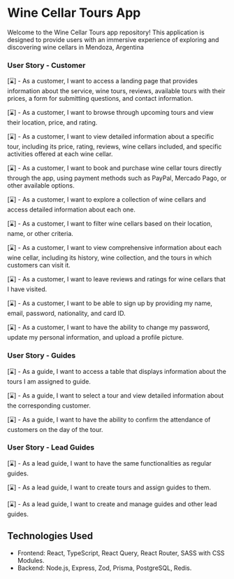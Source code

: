 # Wine Cellar Tours App

Welcome to the Wine Cellar Tours app repository! This application is designed to provide users with an immersive experience of exploring and discovering wine cellars in Mendoza, Argentina

### User Story - Customer

[⌛] - As a customer, I want to access a landing page that provides information about the service, wine tours, reviews, available tours with their prices, a form for submitting questions, and contact information.

[⌛] - As a customer, I want to browse through upcoming tours and view their location, price, and rating.

[⌛] - As a customer, I want to view detailed information about a specific tour, including its price, rating, reviews, wine cellars included, and specific activities offered at each wine cellar.

[⌛] - As a customer, I want to book and purchase wine cellar tours directly through the app, using payment methods such as PayPal, Mercado Pago, or other available options.

[⌛] - As a customer, I want to explore a collection of wine cellars and access detailed information about each one.

[⌛] - As a customer, I want to filter wine cellars based on their location, name, or other criteria.

[⌛] - As a customer, I want to view comprehensive information about each wine cellar, including its history, wine collection, and the tours in which customers can visit it.

[⌛] - As a customer, I want to leave reviews and ratings for wine cellars that I have visited.

[⌛] - As a customer, I want to be able to sign up by providing my name, email, password, nationality, and card ID.

[⌛] - As a customer, I want to have the ability to change my password, update my personal information, and upload a profile picture.

### User Story - Guides

[⌛] - As a guide, I want to access a table that displays information about the tours I am assigned to guide.

[⌛] - As a guide, I want to select a tour and view detailed information about the corresponding customer.

[⌛] - As a guide, I want to have the ability to confirm the attendance of customers on the day of the tour.

### User Story - Lead Guides

[⌛] - As a lead guide, I want to have the same functionalities as regular guides.

[⌛] - As a lead guide, I want to create tours and assign guides to them.

[⌛] - As a lead guide, I want to create and manage guides and other lead guides.


## Technologies Used

- Frontend: React, TypeScript, React Query, React Router, SASS with CSS Modules.
- Backend: Node.js, Express, Zod, Prisma, PostgreSQL, Redis.
